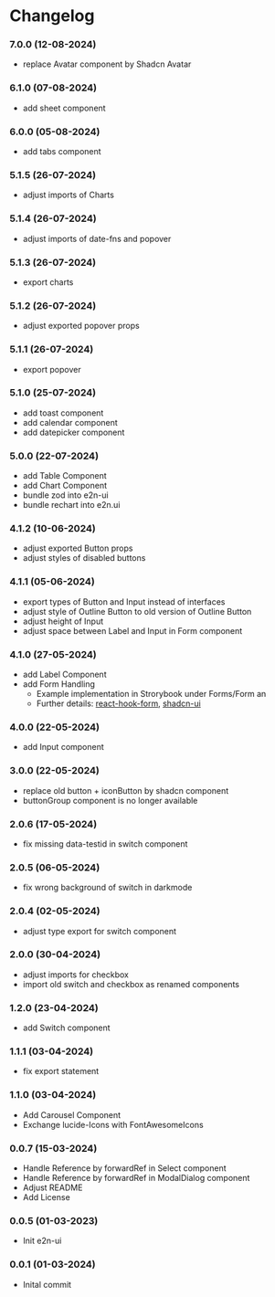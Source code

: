 # Changelog

### 7.0.0 (12-08-2024)

- replace Avatar component by Shadcn Avatar

### 6.1.0 (07-08-2024)

- add sheet component

### 6.0.0 (05-08-2024)

- add tabs component

### 5.1.5 (26-07-2024)

- adjust imports of Charts

### 5.1.4 (26-07-2024)

- adjust imports of date-fns and popover

### 5.1.3 (26-07-2024)

- export charts

### 5.1.2 (26-07-2024)

- adjust exported popover props

### 5.1.1 (26-07-2024)

- export popover

### 5.1.0 (25-07-2024)

- add toast component
- add calendar component
- add datepicker component

### 5.0.0 (22-07-2024)

- add Table Component
- add Chart Component
- bundle zod into e2n-ui
- bundle rechart into e2n.ui

### 4.1.2 (10-06-2024)

- adjust exported Button props
- adjust styles of disabled buttons

### 4.1.1 (05-06-2024)

- export types of Button and Input instead of interfaces
- adjust style of Outline Button to old version of Outline Button
- adjust height of Input
- adjust space between Label and Input in Form component

### 4.1.0 (27-05-2024)

- add Label Component
- add Form Handling
  - Example implementation in Strorybook under Forms/Form an
  - Further details: [react-hook-form](https://react-hook-form.com/), [shadcn-ui](https://ui.shadcn.com/docs/components/form)

### 4.0.0 (22-05-2024)

- add Input component

### 3.0.0 (22-05-2024)

- replace old button + iconButton by shadcn component
- buttonGroup component is no longer available

### 2.0.6 (17-05-2024)

- fix missing data-testid in switch component

### 2.0.5 (06-05-2024)

- fix wrong background of switch in darkmode

### 2.0.4 (02-05-2024)

- adjust type export for switch component

### 2.0.0 (30-04-2024)

- adjust imports for checkbox
- import old switch and checkbox as renamed components

### 1.2.0 (23-04-2024)

- add Switch component

### 1.1.1 (03-04-2024)

- fix export statement

### 1.1.0 (03-04-2024)

- Add Carousel Component
- Exchange lucide-Icons with FontAwesomeIcons

### 0.0.7 (15-03-2024)

- Handle Reference by forwardRef in Select component
- Handle Reference by forwardRef in ModalDialog component
- Adjust README
- Add License

### 0.0.5 (01-03-2023)

- Init e2n-ui

### 0.0.1 (01-03-2024)

- Inital commit

